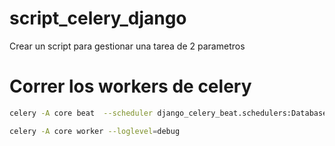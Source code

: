 # script_celery_django
Crear un script para gestionar una tarea de 2 parametros 

# Correr los workers de celery
```bash
celery -A core beat  --scheduler django_celery_beat.schedulers:DatabaseScheduler  --loglevel=debug

celery -A core worker --loglevel=debug

```
